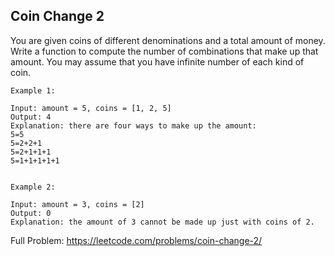## Coin Change 2

You are given coins of different denominations and a total amount of money. Write a function to compute the number of combinations that make up that amount. You may assume that you have infinite number of each kind of coin.

 

    Example 1:

    Input: amount = 5, coins = [1, 2, 5]
    Output: 4
    Explanation: there are four ways to make up the amount:
    5=5
    5=2+2+1
    5=2+1+1+1
    5=1+1+1+1+1


    Example 2:

    Input: amount = 3, coins = [2]
    Output: 0
    Explanation: the amount of 3 cannot be made up just with coins of 2.

Full Problem: https://leetcode.com/problems/coin-change-2/